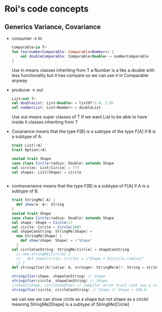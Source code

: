 Roi's code concepts
=================

## Generics Variance, Covariance
  - consumer -> In
    ``` kotlin
    Comparable<in T>
    fun foo(numberComparable: Comparable<Number>) {
        val doubleComparable: Comparable<Double> = numberComparable
    }
    ```
    Use in means classes inheriting from T
    a Number is a like a double with less functionality but it has compare so we can use it in Comparable anyway
  - producer -> out
    ``` kotlin
    List<out T>
    val doubleList: List<Double> = listOf(1.0, 2.0)
    val numberList: List<Number> = doubleList
    ```
    Use out means super classes of T
    If we want List to be able to have inside it classes inheriting from T

  - Covariance means that the type F[B] is a subtype of the type F[A] if B is a subtype of A.
    ``` scala
    trait List[+A]
    trait Option[+A]
    
    sealed trait Shape
    case class Circle(radius: Double) extends Shape
    val circles: List[Circle] = ???
    val shapes: List[Shape] = circle
  
  - contravariance means that the type F[B] is a subtype of F[A] if A is a subtype of B.
    ``` scala
    trait StringMe[-A] {
      def show(a: A): String
    }
    sealed trait Shape
    case class Circle(radius: Double) extends Shape
    val shape: Shape = Circle(1)
    val circle: Circle = Circle(100)
    val shapeCanString: StringMe[Shape] =
      new StringMe[Shape] {
        def show(shape: Shape) = s"Shape"
      }
    val circleCanString: StringMe[Circle] = shapeCanString
      // new StringMe[Circle] {
      //   def show(circle: Circle) = s"Shape + ${circle.radius}"
      // }
    def stringifier[A](value: A, stringer: StringMe[A]): String = stringer.show(value)

    stringifier(shape, shapeCanString) // Shape
    stringifier(circle, shapeCanString) // Shape
    //show2(shape, circleCanShow) // compiler error trait cant use a subtype of Shape for Shape
    stringifier(circle, circleCanString) // Shape // Shape + 100.0
    ```
    we can see we can show circle as a shape but not shape as a circle!
    meaning StringMe[Shape] is a subtype of StringMe[Circle]
